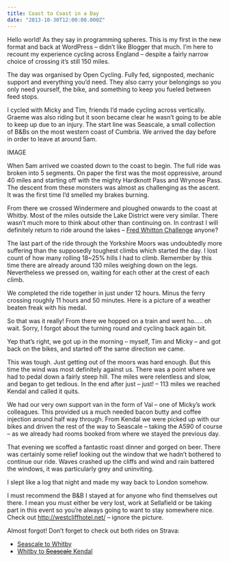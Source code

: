 ```yaml
---
title: Coast to Coast in a Day
date: "2013-10-30T12:00:00.000Z"
---
```


Hello world! As they say in programming spheres. This is my first in the new
format and back at WordPress – didn’t like Blogger that much. I’m here to
recount my experience cycling across England – despite a fairly narrow choice of
crossing it’s still 150 miles.

The day was organised by Open Cycling. Fully fed, signposted, mechanic support
and everything you’d need. They also carry your belongings so you only need
yourself, the bike, and something to keep you fueled between feed stops.

I cycled with Micky and Tim, friends I’d made cycling across vertically. Graeme
was also riding but it soon became clear he wasn’t going to be able to keep up
due to an injury. The start line was Seascale, a small collection of B&Bs on the
most western coast of Cumbria. We arrived the day before in order to leave at
around 5am.

IMAGE

When 5am arrived we coasted down to the coast to begin. The full ride was broken
into 5 segments. On paper the first was the most oppressive, around 40 miles and
starting off with the mighty Hardknott Pass and Wrynose Pass. The descent from
these monsters was almost as challenging as the ascent. It was the first time
I’d smelled my brakes burning.

From there we crossed Windermere and ploughed onwards to the coast at Whitby.
Most of the miles outside the Lake District were very similar. There wasn’t much
more to think about other than continuing on. In contrast I will definitely
return to ride around the lakes –
[Fred Whitton Challenge](https://www.fredwhittonchallenge.co.uk/) anyone?

The last part of the ride through the Yorkshire Moors was undoubtedly more
suffering than the supposedly toughest climbs which started the day. I lost
count of how many rolling 18~25% hills I had to climb. Remember by this time
there are already around 130 miles weighing down on the legs. Nevertheless we
pressed on, waiting for each other at the crest of each climb.

We completed the ride together in just under 12 hours. Minus the ferry crossing
roughly 11 hours and 50 minutes. Here is a picture of a weather beaten freak
with his medal.

So that was it really! From there we hopped on a train and went ho….. oh wait.
Sorry, I forgot about the turning round and cycling back again bit.

Yep that’s right, we got up in the morning – myself, Tim and Micky – and got
back on the bikes, and started off the same direction we came.

This was tough. Just getting out of the moors was hard enough. But this time the
wind was most definitely against us. There was a point where we had to pedal
down a fairly steep hill. The miles were relentless and slow, and began to get
tedious. In the end after just – just! – 113 miles we reached Kendal and called
it quits.

We had our very own support van in the form of Val – one of Micky’s work
colleagues. This provided us a much needed bacon butty and coffee injection
around half way through. From Kendal we were picked up with our bikes and driven
the rest of the way to Seascale – taking the A590 of course – as we already had
rooms booked from where we stayed the previous day.

That evening we scoffed a fantastic roast dinner and gorged on beer. There was
certainly some relief looking out the window that we hadn’t bothered to continue
our ride. Waves crashed up the cliffs and wind and rain battered the windows, it
was particularly grey and uninviting.

I slept like a log that night and made my way back to London somehow.

I must recommend the B&B I stayed at for anyone who find themselves out there. I
mean you must either be very lost, work at Sellafield or be taking part in this
event so you’re always going to want to stay somewhere nice. Check out
http://westcliffhotel.net/ – ignore the picture.

Almost forgot! Don’t forget to check out both rides on Strava:

* [Seascale to Whitby](https://www.strava.com/activities/64084750)
* [Whitby to ~~Seascale~~ Kendal](https://www.strava.com/activities/64084703)